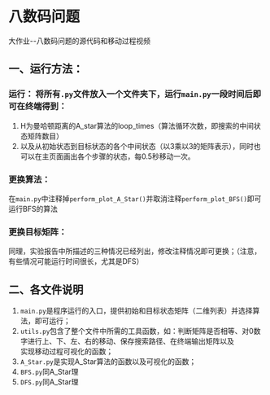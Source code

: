 # 八数码问题
  大作业--八数码问题的源代码和移动过程视频
## 一、运行方法：
### 运行： 将所有`.py`文件放入一个文件夹下，运行`main.py`一段时间后即可在终端得到：  
1. H为曼哈顿距离的A_star算法的loop_times（算法循环次数，即搜索的中间状态矩阵数目）  
2. 以及从初始状态到目标状态的各个中间状态（以3乘以3的矩阵表示），同时也可以在主页面画出各个步骤的状态，每0.5秒移动一次。  
### 更换算法： 
在`main.py`中注释掉`perform_plot_A_Star()`并取消注释`perform_plot_BFS()`即可运行BFS的算法  
### 更换目标矩阵：
同理，实验报告中所描述的三种情况已经列出，修改注释情况即可更换；（注意，有些情况可能运行时间很长，尤其是DFS）  
 
## 二、各文件说明
1. `main.py`是程序运行的入口，提供初始和目标状态矩阵（二维列表）并选择算法，即可运行；
2. `utils.py`包含了整个文件中所需的工具函数，如：判断矩阵是否相等、对0数字进行上、下、左、右的移动、保存搜索路径、在终端输出矩阵以及  
实现移动过程可视化的函数；
3. `A_Star.py`是实现A_Star算法的函数以及可视化的函数；
4. `BFS.py`同A_Star理
5. `DFS.py`同A_Star理

